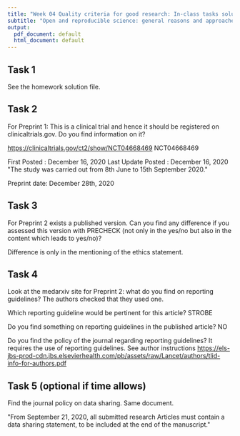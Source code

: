 ```yaml
---
title: "Week 04 Quality criteria for good research: In-class tasks solutions"
subtitle: "Open and reproducible science: general reasons and approaches"
output:
  pdf_document: default
  html_document: default
---
```


## Task 1

See the homework solution file.

## Task 2

For Preprint 1: This is a clinical trial and hence it should be registered on clinicaltrials.gov. Do you find information on it?

https://clinicaltrials.gov/ct2/show/NCT04668469
NCT04668469

First Posted  : December 16, 2020
Last Update Posted  : December 16, 2020
"The study was carried out from 8th June to 15th September 2020."

Preprint date: December 28th, 2020

## Task 3

For Preprint 2 exists a published version. Can you find any difference if you assessed this version with PRECHECK (not only in the yes/no but also in the content which leads to yes/no)?

Difference is only in the mentioning of the ethics statement.

## Task 4

Look at the medarxiv site for Preprint 2: what do you find on reporting guidelines? 
The authors checked that they used one.

Which reporting guideline would be pertinent for this article? 
STROBE

Do you find something on reporting guidelines in the published article? 
NO

Do you find the policy of the journal regarding reporting guidelines?
It requires the use of reporting guidelines. See author instructions https://els-jbs-prod-cdn.jbs.elsevierhealth.com/pb/assets/raw/Lancet/authors/tlid-info-for-authors.pdf


## Task 5 (optional if time allows)
 
Find the journal policy on data sharing.
Same document.

"From September 21, 2020, all submitted research Articles must
contain a data sharing statement, to be included at the end of the
manuscript."

